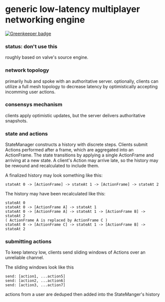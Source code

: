 
# generic low-latency multiplayer networking engine

[![Greenkeeper badge](https://badges.greenkeeper.io/kumavis/multiplayer-engine.svg)](https://greenkeeper.io/)

### status: don't use this

roughly based on valve's source engine.

### network topology

primarily hub and spoke with an authoritative server.
optionally, clients can utilize a full mesh topology to decrease latency by optimistically accepting incomming user actions.

### consensys mechanism

clients apply optimistic updates, but the server delivers authoritative snapshots.

### state and actions

StateManager constructs a history with discrete steps.
Clients submit Actions performed after a frame, which are aggregated into an ActionFrame.
The state transitions by applying a single ActionFrame and arriving at a new state.
A client's Action may arrive late, so the history may be rewound and recalculated to include them.

A finalized history may look something like this:
```
stateAt 0 -> [ActionFrame] -> stateAt 1 -> [ActionFrame] -> stateAt 2
```

The history may have been recalculated like this:
```
stateAt 0
stateAt 0 -> [ActionFrame A] -> stateAt 1
stateAt 0 -> [ActionFrame A] -> stateAt 1 -> [ActionFrame B] -> stateAt 2
( ActionFrame A is replaced by ActionFrame C )
stateAt 0 -> [ActionFrame C] -> stateAt 1 -> [ActionFrame B] -> stateAt 2
```

### submitting actions

To keep latency low, clients send sliding windows of Actions over an unreliable channel.

The sliding windows look like this
```
send: [action1, ...action5]
send: [action2, ...action6]
send: [action3, ...action7]
```

actions from a user are deduped then added into the StateManger's history

